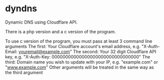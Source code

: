 # dyndns
Dynamic DNS using Cloudflare API.

There is a php version and a c version of the program.

To use c version of the program, you must pass at least 3 command line arguments
The first: Your Cloudflare account's email address, e.g. "X-Auth-Email: youremail@example.com"
The second: Your 32 digit Cloudflare API key, e.g. "X-Auth-Key: 00000000000000000000000000000000"
The third: Domain name you wish to update with your IP, e.g. "example.com" or "www.example.com"
Other arguments will be treated in the same way as the third argument
